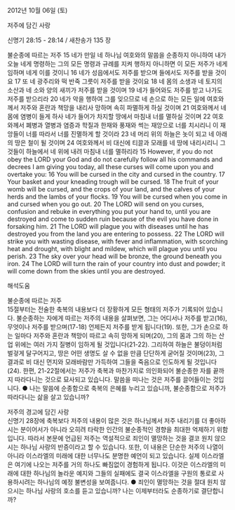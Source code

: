 2012년 10월 06일 (토)

저주에 담긴 사랑



신명기 28:15 - 28:14 / 새찬송가 135 장


불순종에 따르는 저주
15 네가 만일 네 하나님 여호와의 말씀을 순종하지 아니하여 내가 오늘 네게 명령하는 그의 모든 명령과 규례를 지켜 행하지 아니하면 이 모든 저주가 네게 임하며 네게 이를 것이니 16 네가 성읍에서도 저주를 받으며 들에서도 저주를 받을 것이요 17 또 네 광주리와 떡 반죽 그릇이 저주를 받을 것이요 18 네 몸의 소생과 네 토지의 소산과 네 소와 양의 새끼가 저주를 받을 것이며 19 네가 들어와도 저주를 받고 나가도 저주를 받으리라 20 네가 악을 행하여 그를 잊으므로 네 손으로 하는 모든 일에 여호와께서 저주와 혼란과 책망을 내리사 망하며 속히 파멸하게 하실 것이며 21 여호와께서 네 몸에 염병이 들게 하사 네가 들어가 차지할 땅에서 마침내 너를 멸하실 것이며 22 여호와께서 폐병과 열병과 염증과 학질과 한재와 풍재와 썩는 재앙으로 너를 치시리니 이 재앙들이 너를 따라서 너를 진멸하게 할 것이라 23 네 머리 위의 하늘은 놋이 되고 네 아래의 땅은 철이 될 것이며 24 여호와께서 비 대신에 티끌과 모래를 네 땅에 내리시리니 그것들이 하늘에서 네 위에 내려 마침내 너를 멸하리라
15 However, if you do not obey the LORD your God and do not carefully follow all his commands and decrees I am giving you today, all these curses will come upon you and overtake you: 16 You will be cursed in the city and cursed in the country. 17 Your basket and your kneading trough will be cursed. 18 The fruit of your womb will be cursed, and the crops of your land, and the calves of your herds and the lambs of your flocks. 19 You will be cursed when you come in and cursed when you go out. 20 The LORD will send on you curses, confusion and rebuke in everything you put your hand to, until you are destroyed and come to sudden ruin because of the evil you have done in forsaking him. 21 The LORD will plague you with diseases until he has destroyed you from the land you are entering to possess. 22 The LORD will strike you with wasting disease, with fever and inflammation, with scorching heat and drought, with blight and mildew, which will plague you until you perish. 23 The sky over your head will be bronze, the ground beneath you iron. 24 The LORD will turn the rain of your country into dust and powder; it will come down from the skies until you are destroyed.

해석도움





불순종에 따르는 저주  
15절부터는 전술한 축복의 내용보다 더 장황하게 모든 형태의 저주가 기록되어 있습니다. 불순종하는 자에게 따르는 저주의 내용을 살펴보면, 그는 어디서나 저주를 받고(16), 무엇이나 저주를 받으며(17-18) 언제든지 저주를 받게 됩니다(19). 또한, 그가 손으로 하는 일마다 저주와 혼란과 책망이 따르고 속히 망하게 되며(20), 그의 몸과 그의 하는 산업 위에는 여러 가지 질병이 임하게 될 것입니다(21-22). 그리하여 하늘은 불덩이처럼 벌겋게 달구어지고, 땅은 어떤 생명도 살 수 없을 만큼 단단하게 굳어질 것이며(23), 그 결과로 비 대신 먼지와 모래바람만 가득하여 그들을 죽음으로 인도하게 될 것입니다(24). 한편, 21-22절에서는 저주가 축복과 마찬가지로 의인화되어 불순종한 자를 끝까지 따라다니는 것으로 묘사되고 있습니다. 말씀을 떠나는 것은 저주를 끌어들이는 것입니다.
● 나는 말씀에 순종함으로 축복의 은혜를 누리고 있습니까, 불순종함으로 저주가 따라다니는 삶을 살고 있습니까?

저주의 경고에 담긴 사랑  
신명기 28장에 축복보다 저주의 내용이 많은 것은 하나님께서 저주 내리기를 더 좋아하시는 분이어서가 아니라 오히려 타락한 인간의 불순종적인 경향을 최대한 억제하기 위함입니다. 따라서 본문에 언급된 저주는 역설적으로 죄인이 멸망하는 것을 결코 원치 않으시는 하나님 사랑의 반증이라고 할 수 있습니다. 또한, 이 내용은 단순한 저주의 나열이 아니라 이스라엘의 미래에 대한 너무나도 분명한 예언이 되고 있습니다. 실제 이스라엘은 여기에 나오는 저주를 거의 하나도 빠짐없이 경험하게 됩니다. 이것은 이스라엘의 미래에 대한 하나님의 놀라운 예지와 그들의 실패에도 결국 이스라엘을 구원의 통로로 사용하시려는 하나님의 예정 불변성을 보여줍니다.
● 죄인이 멸망하는 것을 절대 원치 않으시는 하나님 사랑의 호소를 듣고 있습니까? 나는 이제부터라도 순종하기로 결단합니까?